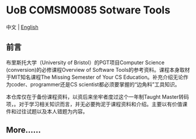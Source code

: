 # UoB COMSM0085 Sotware Tools
中文 | [English](./README.md)
## 前言
布里斯托大学（University of Bristol）的PGT项目Computer Science (conversion)的必修课程Overview of Software Tools的参考资料。课程本身取材于MIT知名课程The Missing Semester of Your CS Education。补充介绍无论作为coder、programmer还是CS scientist都必须要掌握的“边角料”工具知识。

本仓库仅在于备份课程资料，以资后来坐牢者度过这个一年制Taught Master转码项，。对于学习相关知识而言，并无必要拘泥于课程资料和介绍。主要以有价值课件和过往试题以及本人错题为内容。

## More……
